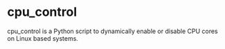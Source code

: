 # cpu\_control

cpu\_control is a Python script to dynamically enable or disable CPU cores on 
Linux based systems.
